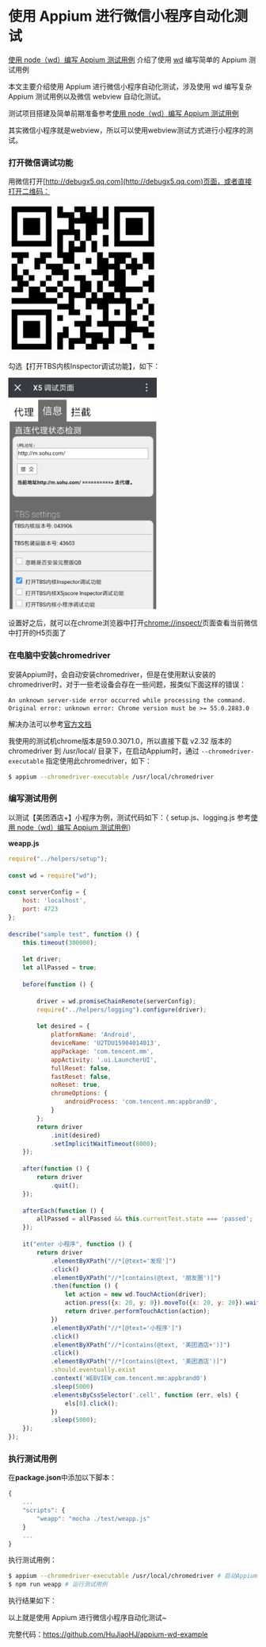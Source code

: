 # 使用 Appium 进行微信小程序自动化测试

[使用 node（wd）编写 Appium 测试用例](https://github.com/HuJiaoHJ/blog/issues/3) 介绍了使用 [wd](https://github.com/admc/wd) 编写简单的 Appium 测试用例

本文主要介绍使用 Appium 进行微信小程序自动化测试，涉及使用 wd 编写复杂 Appium 测试用例以及微信 webview 自动化测试。

测试项目搭建及简单前期准备参考[使用 node（wd）编写 Appium 测试用例](https://github.com/HuJiaoHJ/blog/issues/3)

其实微信小程序就是webview，所以可以使用webview测试方式进行小程序的测试。

### 打开微信调试功能

用微信打开[http://debugx5.qq.com](http://debugx5.qq.com)页面，或者直接打开二维码：

<p align="left">
    <img width="300px" src="../screenshot/debugx5.png">
</p>

勾选【打开TBS内核Inspector调试功能】，如下：

<p align="left">
    <img width="300px" src="../screenshot/debugx5_page.png">
</p>

设置好之后，就可以在chrome浏览器中打开[chrome://inspect/](chrome://inspect/)页面查看当前微信中打开的H5页面了

### 在电脑中安装chromedriver

安装Appium时，会自动安装chromedriver，但是在使用默认安装的chromedriver时，对于一些老设备会存在一些问题，报类似下面这样的错误：

```
An unknown server-side error occurred while processing the command.
Original error: unknown error: Chrome version must be >= 55.0.2883.0
```

解决办法可以参考[官方文档](https://github.com/appium/appium/blob/master/docs/en/writing-running-appium/web/chromedriver.md)

我使用的测试机chrome版本是59.0.3071.0，所以直接下载 v2.32 版本的 chromedriver 到 /usr/local/ 目录下，在启动Appium时，通过 `--chromedriver-executable` 指定使用此chromedriver，如下：

``` bash
$ appium --chromedriver-executable /usr/local/chromedriver
```

### 编写测试用例

以测试【美团酒店+】小程序为例，测试代码如下：（ setup.js、logging.js 参考[使用 node（wd）编写 Appium 测试用例](https://github.com/HuJiaoHJ/blog/issues/3)）

**weapp.js**

``` javascript
require("../helpers/setup");

const wd = require("wd");

const serverConfig = {
    host: 'localhost',
    port: 4723
};

describe("sample test", function () {
    this.timeout(300000);

    let driver;
    let allPassed = true;

    before(function () {
        
        driver = wd.promiseChainRemote(serverConfig);
        require("../helpers/logging").configure(driver);

        let desired = {
            platformName: 'Android',
            deviceName: 'U2TDU15904014013',
            appPackage: 'com.tencent.mm',
            appActivity: '.ui.LauncherUI',
            fullReset: false,
            fastReset: false,
            noReset: true,
            chromeOptions: {
                androidProcess: 'com.tencent.mm:appbrand0',
            }
        };
        return driver
            .init(desired)
            .setImplicitWaitTimeout(8000);
    });

    after(function () {
        return driver
            .quit();
    });

    afterEach(function () {
        allPassed = allPassed && this.currentTest.state === 'passed';
    });

    it("enter 小程序", function () {
        return driver
            .elementByXPath("//*[@text='发现']")
            .click()
            .elementByXPath("//*[contains(@text, '朋友圈')]")
            .then(function () {
                let action = new wd.TouchAction(driver);
                action.press({x: 20, y: 0}).moveTo({x: 20, y: 20}).wait(200).release().perform();
                return driver.performTouchAction(action);
            })
            .elementByXPath("//*[@text='小程序']")
            .click()
            .elementByXPath("//*[contains(@text, '美团酒店+')]")
            .click()
            .elementByXPath("//*[contains(@text, '美团酒店')]")
            .should.eventually.exist
            .context('WEBVIEW_com.tencent.mm:appbrand0')
            .sleep(5000)
            .elementsByCssSelector('.cell', function (err, els) {
                els[0].click();
            })
            .sleep(5000);
    });
});
```

### 执行测试用例

在**package.json**中添加以下脚本：

``` javascript
{
    ...
    "scripts": {
        "weapp": "mocha ./test/weapp.js"
    }
    ...
}
```

执行测试用例：

``` bash
$ appium --chromedriver-executable /usr/local/chromedriver # 启动Appium服务且指定chromedriver
$ npm run weapp # 运行测试用例
```

执行结果如下：



以上就是使用 Appium 进行微信小程序自动化测试~

完整代码：https://github.com/HuJiaoHJ/appium-wd-example